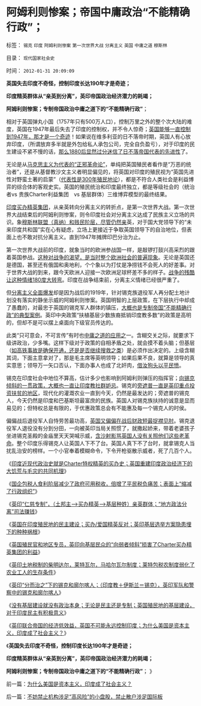 # 阿姆利则惨案；帝国中庸政治“不能精确行政”；

标签： `锡克` `印度` `阿姆利则惨案` `第一次世界大战` `分离主义` `英国` `中庸之道` `穆斯林` 

目录： `现代国家社会史`

时间： `2012-01-31 20:09:09`

**英国失去印度不奇怪，控制印度长达190年才是奇迹；**

**印度精英群体从“亲英到分离”，英印帝国政治经济潜力的耗竭；**

**阿姆利则惨案；专制帝国政治中庸之道下的“不能精确行政”**；

相对于英国弹丸小国（1757年只有500万人口），控制万里之外的整个次大陆的难度，英国在1947年最后失去了印度的控制权，并不令人惊奇；[英国能够一直控制到1947年，那才是一个奇迹](../../../2012/1/25/英帝国经济体制近似斯大林主义，美国仿英复古失败.md)！如果说在维多利亚的日不落帝时期，英国人有心放弃印度，（所谓放弃多半就是外包给私人承包公司，完全自负盈亏），对于印度的民生建设不紧不慢的话，[那么1880后显然过分迷信了日不落帝国代表的先进性](../../../2012/1/17/“资本积累”本质就是凯恩斯主义;欧洲殖民主义流程.md)了。

无论是从[马克思主义为代表的“正邪革命论”](../../../2011/11/23/阶级斗争是公有制瓦解的社会表现.md)，单纯把英国殖民者看作是“万恶的统治者”，还是从基督教沙文主义者明显偏见的，将英国对印度的殖民视为“英国先进性对野蛮土著的启蒙”（[代表性是300年殖民地论](../../../2011/10/27/拒绝西方的殖民主义，是中国根本性的人权.md)），都是不符合人类社会是利益博弈的综合体的客观史实。英国的殖民统治和印度最终独立，都是等级社会的（统治者vs 贵族Charter利益集团　vs 基层群体）三维博弈模型的最终结果。

[印度买办精英集团](../../../2012/1/29/英印殖民地的民主建设，1909年宪改的隐患和祸根.md)，从亲英转向分离主义的转折点，是第一次世界大战。第一次世界大战结束后的阿姆利则惨案，则令印度社会对分离主义达成了民族主义立场的共识。象[穆斯林联盟（真纳）和贱民阶层，尽管仍然亲](../../../2012/1/29/英印“仁慈专制”，搞创收赚钱的英国法庭.md)英，对于国大党领导下的“未来印度共和国”实在心有疑虑，立场上更接近于争取英国领导下的自治地位，但表面上也不敢对抗分离主义。直到1947年摊牌印巴分治为止。

第一次世界大战前的印度，就象当时的欧洲参战国一样，是敲锣打鼓兴高采烈的跟着英国参战。[这种对战争的渴望，是当时整个欧洲社会的普遍现象](../../../2011/10/31/基督教沙文主义欧洲中心论和种族主义，都服务于殖民主义.md)。无论是英国还是德国，甚至还有俄国和奥地利，个个象以为打仗是净捞钱不会死人的好差事。对于世界大战的到来，跟今天欧洲人迎接一次欧洲足球杯差不多的样子。[战争的残酷让这种情绪180度大转弯](../../../2008/3/10/西线对峙的要诀就是比对方少流血.md)。印度在战争结束前，分离主义情绪已经很严重了。

但[分离主义全面爆发](../../../2012/1/29/英印殖民地的民主建设，1909年宪改的隐患和祸根.md)却是因为战后的1919年，针对锡克族退役军人再分配土地计划没有落实的静坐示威的阿姆利则惨案。英国明智的上层政策，在下层执行中却成了愚蠢的，对最忠于英国的锡克军人群体的镇压，[大概也是专制帝国“不能精确行政”的典型案例](../../../2009/10/27/上头也许不高兴，下头人就难做.md)。英印中央政策“扶植基层少数族裔抵销印度教多数”的政策是高明的，但却不是可以摆上桌面向下级官员传达的。

此类“只可意会，不可言传”有时也[中庸之道的应用之](../../../2009/12/2/混！中庸之道的策源地.md)一。含糊交关之际，就要求下级讲政治，少多嘴。这样下级对于政策的自相矛盾之处，就会摸不着头脑；但基层（[如高铁事故是确保开通，还是是否继续搜救之类](../../../2011/8/15/王勇平直率“反正我信了”难道有错吗？.md)）是必须作出决定的。上级含糊其词，下面主意拿对了，那是毛主席等英明领导；如果后果不良，就算是领导的真实意思；领导万一矢口否认，下面办事人也成了北奸肉，[借汝狗头以平民愤](../../../2010/7/28/为什么要反对“杀鸡警猴”“借汝之头安众之心”？.md)。

锡克在印度社会中地位不算高，估计多少也影响到阿姆利则弹压的指挥官；[向锡克倾斜的一贯政策，大概也一直让印度教社群妒忌](../../../2008/10/29/民主社会不需要有倾向性的“民族政策”.md)。锡克的[旁遮普一直是英印重点投资扶贫的地区](../../../2012/1/29/英印殖民地开明政治损害了买办特权集团利益.md)，现代化的灌溉农业一直到今天，仍然是最发达的；旁遮普的锡克人，今天仍然是印度和巴基斯坦最富庶的民族。英国人对锡克族扶持的诚意是显而易见的；但特权总是有限的，于优惠政策总会有不能惠及每一个锡克人的时侯。

偏偏战后退役军人自恃劳苦最功高，[英国又偏偏在战后财政短最捉襟见肘](../../../2008/12/20/英殖民帝国终结，是经济理由.md)。锡克退役军人退役没有分到分田，一向被英印当局关照惯了，就撒起娇来，带着老婆孩子坐进锡克圣殿的金庙里天天哭喊示威，[含沙射影骂英国人没有关照他们这些老革命](../../../2009/8/11/改革攻坚的雷区，坚在那里？危险在那里？.md)。整个印度乐得锡克人让英国人下不了台。英国人真下不了台时，就拿锡克人当扰乱治安的榜样。一个小官奉着模糊命令，下令开枪驱散示威者，死了几百个人。

《[印度近现代政治史就是Charter特权精英的买办史；英国重建印度政治经济下的大饥荒与毛灾的共同机理](../../../2012/1/28/印度近现代史就是Charter精英的爱国买办史.md)》

《[国企包税人食利阶层减少了政府可用税收，倍增了平民税负痛苦；表面上“缩减了行政组织”](../../../2012/1/28/侵蚀了政府可用税收，倍增了平民税负痛苦.md)》

《[英印“仁慈专制”，（土邦主——>买办精英——>基层种姓）亲英群体；“地方政法分离”司法赚钱](../../../2012/1/29/英印“仁慈专制”，搞创收赚钱的英国法庭.md)》

《[英国在印度殖民地的民主建设；买办/爱国精英反对；英印基层选举方案隐患埋下的种种祸根](../../../2012/1/29/英印殖民地的民主建设，1909年宪改的隐患和祸根.md)》

《[英国殖民官和地区专员，英印向基层民众的“向弱者倾斜”损害了Charter买办精英集团的利益](../../../2012/1/29/英印殖民地开明政治损害了买办特权集团利益.md)》

《[英印土地税制的柴明达尔，莱特瓦尔，马哈尔瓦尔制度；莱特包税农制度弱化了农业工人的生存条件](../../../2012/1/29/英印土地农业税制度之柴明达尔，莱特瓦尔和人民公社.md)》

《[英印“分而治之”下的锡克和廓尔喀人；（印度教＋伊斯兰＝锡克），英印军队和警察中的锡克和廓尔喀人](../../../2012/1/31/英印“分而治之”下的锡克和廓尔喀人.md)》

《[没有基层建设就没有政治本身；无论是民主还是专制；英国殖民地的基层建设，对于印度民主有积极意义](../../../2012/1/31/没有基层建设就没有政治本身，无论民主或专制.md)》

《[英印联合帝国的经济低效益，英国不可能永远控制印度；为什么美国是资本主义，印度成了社会主义？](../../../2012/1/31/为什么美国是资本主义，印度成了社会主义？.md)》

《**英国失去印度不奇怪，控制印度长达190年才是奇迹；**

**印度精英群体从“亲英到分离”，英印帝国政治经济潜力的耗竭；**

**阿姆利则惨案；专制帝国政治中庸之道下的“不能精确行政”**； 》



前一篇：[为什么美国是资本主义，印度成了社会主义？](../../../2012/1/31/为什么美国是资本主义，印度成了社会主义？.md)

后一篇：[不妨禁止机构涉足“高风险”的小盘股，禁止散户涉足国际板](../../../2012/1/31/不妨禁止机构涉足“高风险”的小盘股，禁止散户涉足国际板.md)